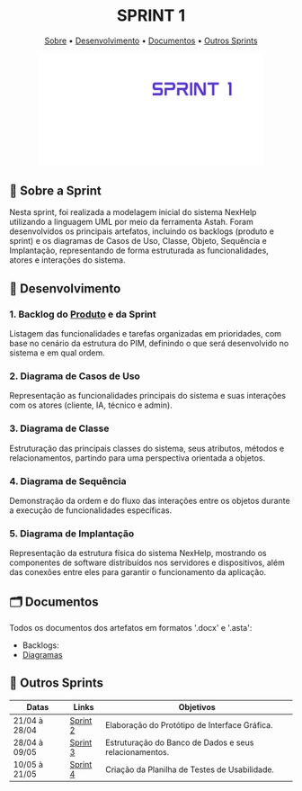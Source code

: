 <h1 align="center" style="font-weight: bold;">SPRINT 1</h1>

<p align="center">
 <a href="#about">Sobre</a> • 
 <a href="#desenv">Desenvolvimento</a> • 
  <a href="#docs">Documentos</a> • 
  <a href="#calendar">Outros Sprints</a>
</p>

<p align="center">
    <img src="https://github.com/lucasconde16/pim3/blob/main/Imagens/sprint1_git.png" alt="NexHelp" width="400px">
</p>

<h2 id="about">📌 Sobre a Sprint</h2>

Nesta sprint, foi realizada a modelagem inicial do sistema NexHelp utilizando a linguagem UML por meio da ferramenta Astah. Foram desenvolvidos os principais artefatos, incluindo os backlogs (produto e sprint) e os diagramas de Casos de Uso, Classe, Objeto, Sequência e Implantação, representando de forma estruturada as funcionalidades, atores e interações do sistema.

<h2 id="desenv">📝 Desenvolvimento</h2>

### 1. Backlog do [Produto](https://github.com/lucasconde16/pim3/blob/Sprint-1/Backlogs/backlog_do_produto.pdf) e da Sprint

Listagem das funcionalidades e tarefas organizadas em prioridades, com base no cenário da estrutura do PIM, definindo o que será desenvolvido no sistema e em qual ordem.

### 2. Diagrama de Casos de Uso

Representação as funcionalidades principais do sistema e suas interações com os atores (cliente, IA, técnico e admin).

### 3. Diagrama de Classe 

Estruturação das principais classes do sistema, seus atributos, métodos e relacionamentos, partindo para uma perspectiva orientada a objetos.

### 4. Diagrama de Sequência

Demonstração da ordem e do fluxo das interações entre os objetos durante a execução de funcionalidades específicas.

### 5. Diagrama de Implantação

Representação da estrutura física do sistema NexHelp, mostrando os componentes de software distribuídos nos servidores e dispositivos, além das conexões entre eles para garantir o funcionamento da aplicação.

<h2 id="docs">🗂️ Documentos</h2>

Todos os documentos dos artefatos em formatos '.docx' e '.asta':
- Backlogs: 
- [Diagramas](https://github.com/lucasconde16/pim3/blob/main/Diagramas/diagramas_uml.asta) 

<h2 id="calendar">📅 Outros Sprints</h2>

| Datas | Links | Objetivos            
|----------------------|-------------------|----------------------------------
| 21/04 à 28/04 | [Sprint 2](https://github.com/lucasconde16/pim3/tree/Sprint-2) | Elaboração do Protótipo de Interface Gráfica.
| 28/04 à 09/05 | [Sprint 3](https://github.com/lucasconde16/pim3/tree/Sprint-3) | Estruturação do Banco de Dados e seus relacionamentos.
| 10/05 à 21/05 | [Sprint 4](https://github.com/lucasconde16/pim3/tree/Sprint-4) | Criação da Planilha de Testes de Usabilidade.
